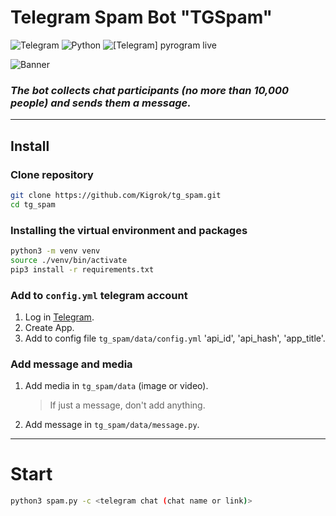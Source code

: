 # Telegram Spam Bot "TGSpam"

![Telegram](https://img.shields.io/badge/Telegram-2CA5E0?style=for-the-badge&logo=telegram&logoColor=white) ![Python](https://img.shields.io/badge/python-3670A0?style=for-the-badge&logo=python&logoColor=ffdd54) 
![\[Telegram\] pyrogram live](https://img.shields.io/badge/telegram-pyrogram-red.svg?style=flat-square)

![Banner](https://lh3.googleusercontent.com/u/0/drive-viewer/AJc5JmRKrWswxARv8xsg_01v5fkWu5HU9mA8JJCesobbNCn7_eb5gpKUFHsYCtnpyqk0uCfTJ-L1zpgSDcnCumV7aF603ED-=w1366-h663)

### _The bot collects chat participants (no more than 10,000 people) and sends them a message._

---

## Install 

### Clone repository
```sh
git clone https://github.com/Kigrok/tg_spam.git
cd tg_spam
```

### Installing the virtual environment and packages

```sh
python3 -m venv venv
source ./venv/bin/activate
pip3 install -r requirements.txt
```

### Add to `config.yml` telegram account
1.  Log in [Telegram](https://my.telegram.org/auth).
2.  Create App.
3.  Add to config file `tg_spam/data/config.yml` 'api_id', 'api_hash', 'app_title'.

### Add message and media
1. Add media in `tg_spam/data` (image or video).
    > If just a message, don't add anything.
2. Add message in `tg_spam/data/message.py`.

----

# Start

```sh
python3 spam.py -c <telegram chat (chat name or link)>
```
